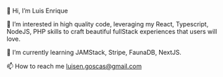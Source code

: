 👋  Hi, I’m Luis Enrique

👀  I’m interested in high quality code, leveraging my React, Typescript, NodeJS, PHP skills to craft beautiful fullStack experiences that users will love. 

🌱  I’m currently learning JAMStack, Stripe, FaunaDB, NextJS.

📫  How to reach me luisen.goscas@gmail.com

<!---
octopus-coder/octopus-coder is a ✨ special ✨ repository because its `README.md` (this file) appears on your GitHub profile.
You can click the Preview link to take a look at your changes.
--->
